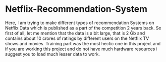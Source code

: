 # Netflix-Recommendation-System
Here, I am trying to make different types of recommendation Systems on Netflix Data which is published as a part of the competition 2 years back.
So first of all, let me mention that the data is a bit large, that is 2 Gb and contains about 10 crores of ratings by different users on the Netflix TV shows and movies.
Training part was the most hectic one in this project and if you are working this project and do not have much hardware resources  i suggest you to load much lesser data to work.

